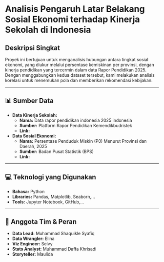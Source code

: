 # Analisis Pengaruh Latar Belakang Sosial Ekonomi terhadap Kinerja Sekolah di Indonesia

## Deskripsi Singkat
Proyek ini bertujuan untuk menganalisis hubungan antara tingkat sosial ekonomi, yang diukur melalui persentase kemiskinan per provinsi, dengan kinerja pendidikan yang tercermin dalam data Rapor Pendidikan 2025. Dengan menggabungkan kedua dataset tersebut, kami melakukan analisis korelasi untuk menemukan pola dan memberikan rekomendasi kebijakan.

---

## 📊 Sumber Data
* **Data Kinerja Sekolah:**
    * **Nama:** Data rapor pendidikan indonesia 2025 indonesia
    * **Sumber:** Platform Rapor Pendidikan Kemendikbudristek
    * **Link:** 
* **Data Sosial Ekonomi:**
    * **Nama:** Persentase Penduduk Miskin (P0) Menurut Provinsi dan Daerah, 2025
    * **Sumber:** Badan Pusat Statistik (BPS)
    * **Link:** 

---

## 💻 Teknologi yang Digunakan
- **Bahasa:** Python
- **Libraries:** Pandas, Matplotlib, Seaborn,...
- **Tools:** Jupyter Notebook, GitHub,...

---

## 👥 Anggota Tim & Peran
- **Data Lead:** Muhammad Shaquikle Syafiq
- **Data Wrangler:** Elina
- **Viz Engineer:** Selvy
- **Stats Analyst:** Muhammad Daffa Khrisadi
- **Storyteller:** Maulida
